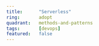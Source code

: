 ```yaml
---
title:      "Serverless"
ring:       adopt
quadrant:   methods-and-patterns
tags:       [devops]
featured:   false
---
```

